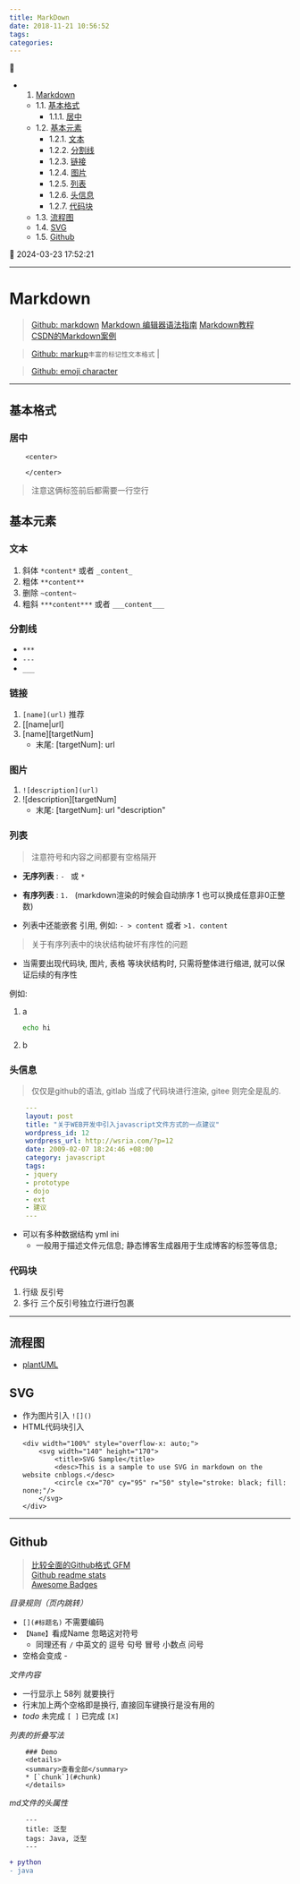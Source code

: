 ```yaml
---
title: MarkDown
date: 2018-11-21 10:56:52
tags: 
categories: 
---
```


💠

- 1. [Markdown](#markdown)
    - 1.1. [基本格式](#基本格式)
        - 1.1.1. [居中](#居中)
    - 1.2. [基本元素](#基本元素)
        - 1.2.1. [文本](#文本)
        - 1.2.2. [分割线](#分割线)
        - 1.2.3. [链接](#链接)
        - 1.2.4. [图片](#图片)
        - 1.2.5. [列表](#列表)
        - 1.2.6. [头信息](#头信息)
        - 1.2.7. [代码块](#代码块)
    - 1.3. [流程图](#流程图)
    - 1.4. [SVG](#svg)
    - 1.5. [Github](#github)

💠 2024-03-23 17:52:21
****************************************
# Markdown
> [Github: markdown](https://guides.github.com/features/mastering-markdown/) 
> [ Markdown 编辑器语法指南](https://segmentfault.com/markdown)
> [Markdown教程](http://www.markdown.cn/)  
> [CSDN的Markdown案例](https://github.com/kuangcp/Notes/blob/master/Article/CSDN的Markdown案例.md)

> [Github: markup](https://github.com/github/markup)`丰富的标记性文本格式` |

> [Github: emoji character](https://www.webfx.com/tools/emoji-cheat-sheet/)

**************

## 基本格式
### 居中
```
    <center> 

    </center>
```
> 注意这俩标签前后都需要一行空行

## 基本元素
### 文本
1. 斜体 `*content*` 或者 `_content_`
1. 粗体 `**content**`
1. 删除 `~content~`
1. 粗斜 `***content***` 或者 `___content___`

### 分割线
- `***`
- `---`
- `___`

### 链接
1. `[name](url)` 推荐
1. [[name|url]
1. [name][targetNum]
    - 末尾: [targetNum]: url

### 图片
1. `![description](url)`
1. ![description][targetNum]
    - 末尾: [targetNum]: url "description"

### 列表
> 注意符号和内容之间都要有空格隔开

- **无序列表** : `- ` 或  `* `
- **有序列表** : `1. ` (markdown渲染的时候会自动排序 1 也可以换成任意非0正整数)

- 列表中还能嵌套 引用, 例如: `- > content` 或者 `>1. content`

> 关于有序列表中的块状结构破坏有序性的问题
- 当需要出现代码块, 图片, 表格 等块状结构时, 只需将整体进行缩进, 就可以保证后续的有序性  

例如: 
1. a
    ```sh
    echo hi
    ```
1. b

### 头信息
> 仅仅是github的语法, gitlab 当成了代码块进行渲染, gitee 则完全是乱的.

```yml
    --- 
    layout: post
    title: "关于WEB开发中引入javascript文件方式的一点建议"
    wordpress_id: 12
    wordpress_url: http://wsria.com/?p=12
    date: 2009-02-07 18:24:46 +08:00
    category: javascript
    tags: 
    - jquery
    - prototype
    - dojo
    - ext
    - 建议
    ---
```
- 可以有多种数据结构 yml  ini 
    - 一般用于描述文件元信息; 静态博客生成器用于生成博客的标签等信息;

### 代码块
1. 行级 反引号
1. 多行 三个反引号独立行进行包裹

************************

## 流程图
- [plantUML](http://plantuml.com)

## SVG 
- 作为图片引入 `![]()`
- HTML代码块引入
    ```
    <div width="100%" style="overflow-x: auto;"> 
        <svg width="140" height="170">
            <title>SVG Sample</title>
            <desc>This is a sample to use SVG in markdown on the website cnblogs.</desc>
            <circle cx="70" cy="95" r="50" style="stroke: black; fill: none;"/>
        </svg>
    </div>
    ```

************************

## Github 
> [比较全面的Github格式 GFM](https://github.com/guodongxiaren/README)  
> [Github readme stats](https://github.com/anuraghazra/github-readme-stats)  
> [Awesome Badges](https://github.com/Envoy-VC/awesome-badges)  

_目录规则（页内跳转）_

- `[](#标题名)` 不需要编码
- `【Name】`看成Name 忽略这对符号 
    - 同理还有  `/` 中英文的 逗号 句号 冒号 小数点 问号
- 空格会变成 - 

_文件内容_
- 一行显示上 58列 就要换行
- 行末加上两个空格即是换行, 直接回车键换行是没有用的
- *todo* 未完成 `[ ]` 已完成 `[X]`

_列表的折叠写法_
```
    ### Demo
    <details>
    <summary>查看全部</summary>
    * [`chunk`](#chunk)
    </details>
```

_md文件的头属性_
```
    ---
    title: 泛型
    tags: Java, 泛型
    ---
```

```diff
+ python
- java
```
